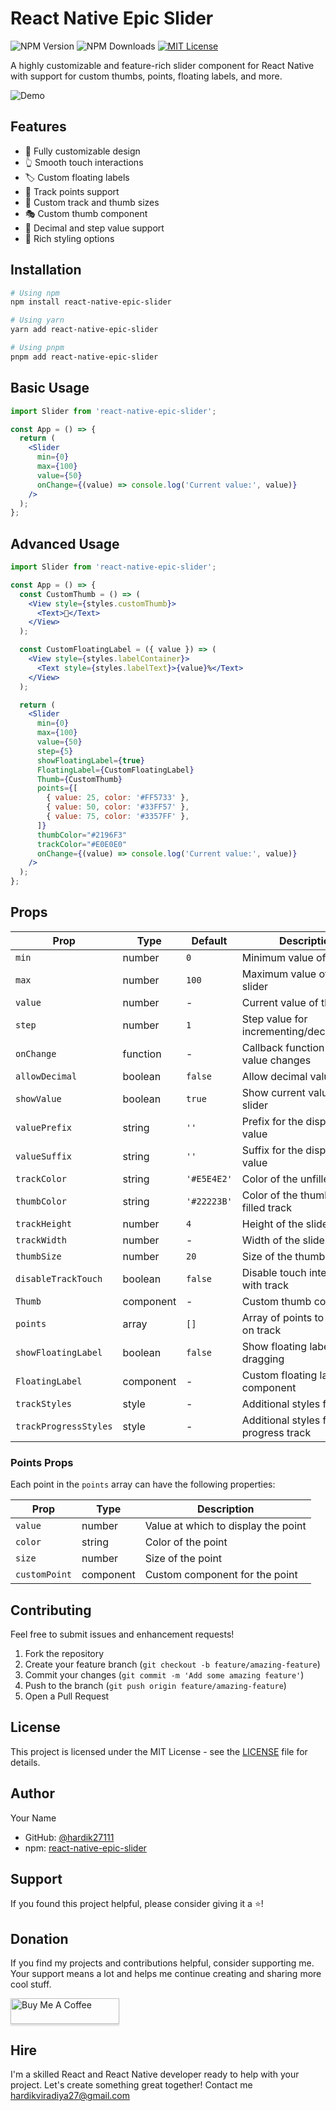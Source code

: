 # React Native Epic Slider

![NPM Version](https://img.shields.io/npm/v/react-native-epic-slider)
![NPM Downloads](https://img.shields.io/npm/dw/react-native-epic-slider)
[![MIT License](https://img.shields.io/badge/License-MIT-green.svg)](https://choosealicense.com/licenses/mit/)

A highly customizable and feature-rich slider component for React Native with support for custom thumbs, points, floating labels, and more.

![Demo](./assets/demo.png)

## Features

- 🎨 Fully customizable design
- 👆 Smooth touch interactions
- 🏷️ Custom floating labels
- 🎯 Track points support
- 📏 Custom track and thumb sizes
- 🎭 Custom thumb component
- 🔢 Decimal and step value support
- 🎨 Rich styling options

## Installation

```bash
# Using npm
npm install react-native-epic-slider

# Using yarn
yarn add react-native-epic-slider

# Using pnpm
pnpm add react-native-epic-slider
```

## Basic Usage

```jsx
import Slider from 'react-native-epic-slider';

const App = () => {
  return (
    <Slider
      min={0}
      max={100}
      value={50}
      onChange={(value) => console.log('Current value:', value)}
    />
  );
};
```

## Advanced Usage

```jsx
import Slider from 'react-native-epic-slider';

const App = () => {
  const CustomThumb = () => (
    <View style={styles.customThumb}>
      <Text>📍</Text>
    </View>
  );

  const CustomFloatingLabel = ({ value }) => (
    <View style={styles.labelContainer}>
      <Text style={styles.labelText}>{value}%</Text>
    </View>
  );

  return (
    <Slider
      min={0}
      max={100}
      value={50}
      step={5}
      showFloatingLabel={true}
      FloatingLabel={CustomFloatingLabel}
      Thumb={CustomThumb}
      points={[
        { value: 25, color: '#FF5733' },
        { value: 50, color: '#33FF57' },
        { value: 75, color: '#3357FF' },
      ]}
      thumbColor="#2196F3"
      trackColor="#E0E0E0"
      onChange={(value) => console.log('Current value:', value)}
    />
  );
};
```

## Props

| Prop | Type | Default | Description |
|------|------|---------|-------------|
| `min` | number | `0` | Minimum value of the slider |
| `max` | number | `100` | Maximum value of the slider |
| `value` | number | - | Current value of the slider |
| `step` | number | `1` | Step value for incrementing/decrementing |
| `onChange` | function | - | Callback function when value changes |
| `allowDecimal` | boolean | `false` | Allow decimal values |
| `showValue` | boolean | `true` | Show current value above slider |
| `valuePrefix` | string | `''` | Prefix for the displayed value |
| `valueSuffix` | string | `''` | Suffix for the displayed value |
| `trackColor` | string | `'#E5E4E2'` | Color of the unfilled track |
| `thumbColor` | string | `'#22223B'` | Color of the thumb and filled track |
| `trackHeight` | number | `4` | Height of the slider track |
| `trackWidth` | number | - | Width of the slider track |
| `thumbSize` | number | `20` | Size of the thumb |
| `disableTrackTouch` | boolean | `false` | Disable touch interaction with track |
| `Thumb` | component | - | Custom thumb component |
| `points` | array | `[]` | Array of points to display on track |
| `showFloatingLabel` | boolean | `false` | Show floating label while dragging |
| `FloatingLabel` | component | - | Custom floating label component |
| `trackStyles` | style | - | Additional styles for track |
| `trackProgressStyles` | style | - | Additional styles for progress track |

### Points Props

Each point in the `points` array can have the following properties:

| Prop | Type | Description |
|------|------|-------------|
| `value` | number | Value at which to display the point |
| `color` | string | Color of the point |
| `size` | number | Size of the point |
| `customPoint` | component | Custom component for the point |

## Contributing

Feel free to submit issues and enhancement requests!

1. Fork the repository
2. Create your feature branch (`git checkout -b feature/amazing-feature`)
3. Commit your changes (`git commit -m 'Add some amazing feature'`)
4. Push to the branch (`git push origin feature/amazing-feature`)
5. Open a Pull Request

## License

This project is licensed under the MIT License - see the [LICENSE](./LICENSE) file for details.

## Author

Your Name
- GitHub: [@hardik27111](https://github.com/hardik27111)
- npm: [react-native-epic-slider](https://www.npmjs.com/package/react-native-epic-slider)

## Support

If you found this project helpful, please consider giving it a ⭐️!

## Donation

If you find my projects and contributions helpful, consider supporting me. Your support means a lot and helps me continue creating and sharing more cool stuff.

<a href="https://www.buymeacoffee.com/hardikviradiya" target="_blank"><img src="https://www.buymeacoffee.com/assets/img/custom_images/orange_img.png" alt="Buy Me A Coffee" style="height: 41px !important;width: 174px !important;box-shadow: 0px 3px 2px 0px rgba(190, 190, 190, 0.5) !important;-webkit-box-shadow: 0px 3px 2px 0px rgba(190, 190, 190, 0.5) !important;" ></a>

## Hire

I'm a skilled React and React Native developer ready to help with your project. Let's create something great together!
Contact me <a herf='mailto:hardikviradiya27@gmail.com'>hardikviradiya27@gmail.com</a>